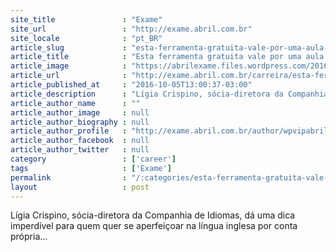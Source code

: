 ```yaml
---
site_title               : "Exame"
site_url                 : "http://exame.abril.com.br"
site_locale              : "pt_BR"
article_slug             : "esta-ferramenta-gratuita-vale-por-uma-aula-de-ingles"
article_title            : "Esta ferramenta gratuita vale por uma aula de inglês"
article_image            : "https://abrilexame.files.wordpress.com/2016/10/size_960_16_9_thinkstockphotos-481276049.jpg?quality=70&strip=all&w=960"
article_url              : "http://exame.abril.com.br/carreira/esta-ferramenta-gratuita-vale-por-uma-aula-de-ingles/"
article_published_at     : "2016-10-05T13:00:37-03:00"
article_description      : "Lígia Crispino, sócia-diretora da Companhia de Idiomas, dá uma dica imperdível para quem quer se aperfeiçoar na língua inglesa por conta própria..."
article_author_name      : ""
article_author_image     : null
article_author_biography : null
article_author_profile   : "http://exame.abril.com.br/author/wpvipabril/"
article_author_facebook  : null
article_author_twitter   : null
category                 : ['career']
tags                     : ['Exame']
permalink                : "/:categories/esta-ferramenta-gratuita-vale-por-uma-aula-de-ingles/"
layout                   : post
---
```


Lígia Crispino, sócia-diretora da Companhia de Idiomas, dá uma dica imperdível para quem quer se aperfeiçoar na língua inglesa por conta própria...
